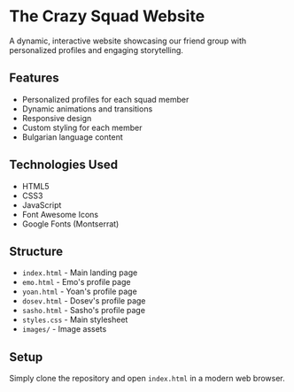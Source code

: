 # The Crazy Squad Website

A dynamic, interactive website showcasing our friend group with personalized profiles and engaging storytelling.

## Features

- Personalized profiles for each squad member
- Dynamic animations and transitions
- Responsive design
- Custom styling for each member
- Bulgarian language content

## Technologies Used

- HTML5
- CSS3
- JavaScript
- Font Awesome Icons
- Google Fonts (Montserrat)

## Structure

- `index.html` - Main landing page
- `emo.html` - Emo's profile page
- `yoan.html` - Yoan's profile page
- `dosev.html` - Dosev's profile page
- `sasho.html` - Sasho's profile page
- `styles.css` - Main stylesheet
- `images/` - Image assets

## Setup

Simply clone the repository and open `index.html` in a modern web browser.
